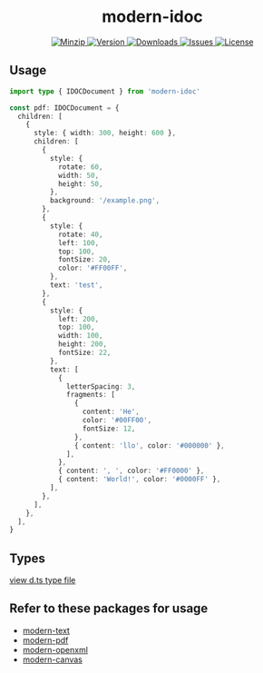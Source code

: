 <h1 align="center">modern-idoc</h1>

<p align="center">
  <a href="https://unpkg.com/modern-idoc">
    <img src="https://img.shields.io/bundlephobia/minzip/modern-idoc" alt="Minzip">
  </a>
  <a href="https://www.npmjs.com/package/modern-idoc">
    <img src="https://img.shields.io/npm/v/modern-idoc.svg" alt="Version">
  </a>
  <a href="https://www.npmjs.com/package/modern-idoc">
    <img src="https://img.shields.io/npm/dm/modern-idoc" alt="Downloads">
  </a>
  <a href="https://github.com/qq15725/modern-idoc/issues">
    <img src="https://img.shields.io/github/issues/qq15725/modern-idoc" alt="Issues">
  </a>
  <a href="https://github.com/qq15725/modern-idoc/blob/main/LICENSE">
    <img src="https://img.shields.io/npm/l/modern-idoc.svg" alt="License">
  </a>
</p>

## Usage

```ts
import type { IDOCDocument } from 'modern-idoc'

const pdf: IDOCDocument = {
  children: [
    {
      style: { width: 300, height: 600 },
      children: [
        {
          style: {
            rotate: 60,
            width: 50,
            height: 50,
          },
          background: '/example.png',
        },
        {
          style: {
            rotate: 40,
            left: 100,
            top: 100,
            fontSize: 20,
            color: '#FF00FF',
          },
          text: 'test',
        },
        {
          style: {
            left: 200,
            top: 100,
            width: 100,
            height: 200,
            fontSize: 22,
          },
          text: [
            {
              letterSpacing: 3,
              fragments: [
                {
                  content: 'He',
                  color: '#00FF00',
                  fontSize: 12,
                },
                { content: 'llo', color: '#000000' },
              ],
            },
            { content: ', ', color: '#FF0000' },
            { content: 'World!', color: '#0000FF' },
          ],
        },
      ],
    },
  ],
}
```

## Types

[view d.ts type file](https://unpkg.com/modern-idoc@0.3.1/dist/index.d.ts)

## Refer to these packages for usage

- [modern-text](https://github.com/qq15725/modern-text)
- [modern-pdf](https://github.com/qq15725/modern-pdf)
- [modern-openxml](https://github.com/qq15725/modern-openxml)
- [modern-canvas](https://github.com/qq15725/modern-canvas)
